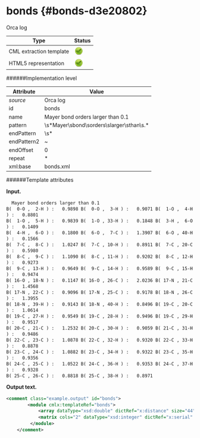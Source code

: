 # bonds {#bonds-d3e20802}

Orca log

| Type                                                                                                                                                | Status                                                                                                                                              |
|----|----|
| CML extraction template                                                                                                                             | ![](/imgs/Total.png)                                                                                                                                |
| HTML5 representation                                                                                                                                | ![](/imgs/Total.png)                                                                                                                                |

######Implementation level

| Attribute                                                                                                                                           | Value                                                                                                                                               |
|----|----|
| *source*                                                                                                                                            | Orca log                                                                                                                                            |
| id                                                                                                                                                  | bonds                                                                                                                                               |
| name                                                                                                                                                | Mayer bond orders larger than 0.1                                                                                                                   |
| pattern                                                                                                                                             | \\s\*Mayer\\sbond\\sorders\\slarger\\sthan\\s.\*                                                                                                    |
| endPattern                                                                                                                                          | \\s\*                                                                                                                                               |
| endPattern2                                                                                                                                         | \~                                                                                                                                                  |
| endOffset                                                                                                                                           | 0                                                                                                                                                   |
| repeat                                                                                                                                              | \*                                                                                                                                                  |
| xml:base                                                                                                                                            | bonds.xml                                                                                                                                           |

######Template attributes

**Input.**

      Mayer bond orders larger than 0.1
    B(  0-O ,  2-H ) :   0.9898 B(  0-O ,  3-H ) :   0.9071 B(  1-O ,  4-H ) :   0.8801 
    B(  1-O ,  5-H ) :   0.9839 B(  1-O , 33-H ) :   0.1848 B(  3-H ,  6-O ) :   0.1409 
    B(  4-H ,  6-O ) :   0.1800 B(  6-O ,  7-C ) :   1.3907 B(  6-O , 40-H ) :   0.1566 
    B(  7-C ,  8-C ) :   1.0247 B(  7-C , 10-H ) :   0.8911 B(  7-C , 20-C ) :   0.5980 
    B(  8-C ,  9-C ) :   1.1090 B(  8-C , 11-H ) :   0.9202 B(  8-C , 12-H ) :   0.9273 
    B(  9-C , 13-H ) :   0.9649 B(  9-C , 14-H ) :   0.9589 B(  9-C , 15-H ) :   0.9474 
    B( 16-O , 18-N ) :   0.1147 B( 16-O , 26-C ) :   2.0236 B( 17-N , 21-C ) :   1.4568 
    B( 17-N , 22-C ) :   0.9096 B( 17-N , 25-C ) :   0.9178 B( 18-N , 26-C ) :   1.3955 
    B( 18-N , 39-H ) :   0.9143 B( 18-N , 40-H ) :   0.8496 B( 19-C , 20-C ) :   1.0614 
    B( 19-C , 27-H ) :   0.9549 B( 19-C , 28-H ) :   0.9496 B( 19-C , 29-H ) :   0.9517 
    B( 20-C , 21-C ) :   1.2532 B( 20-C , 30-H ) :   0.9059 B( 21-C , 31-H ) :   0.9486 
    B( 22-C , 23-C ) :   1.0878 B( 22-C , 32-H ) :   0.9320 B( 22-C , 33-H ) :   0.8878 
    B( 23-C , 24-C ) :   1.0882 B( 23-C , 34-H ) :   0.9322 B( 23-C , 35-H ) :   0.9356 
    B( 24-C , 25-C ) :   1.0522 B( 24-C , 36-H ) :   0.9353 B( 24-C , 37-H ) :   0.9328 
    B( 25-C , 26-C ) :   0.8818 B( 25-C , 38-H ) :   0.8971
        

**Output text.**

```xml
<comment class="example.output" id="bonds">   
        <module cmlx:templateRef="bonds">
            <array dataType="xsd:double" dictRef="x:distance" size="44">0.9898 0.9071 0.8801 0.9839 0.1848 0.1409 0.1800 1.3907 0.1566 1.0247 0.8911 0.5980 1.1090 0.9202 0.9273 0.9649 0.9589 0.9474 0.1147 2.0236 1.4568 0.9096 0.9178 1.3955 0.9143 0.8496 1.0614 0.9549 0.9496 0.9517 1.2532 0.9059 0.9486 1.0878 0.9320 0.8878 1.0882 0.9322 0.9356 1.0522 0.9353 0.9328 0.8818 0.8971</array>
            <matrix cols="2" dataType="xsd:integer" dictRef="x:serial" rows="44">0 2 0 3 1 4 1 5 1 33 3 6 4 6 6 7 6 40 7 8 7 10 7 20 8 9 8 11 8 12 9 13 9 14 9 15 16 18 16 26 17 21 17 22 17 25 18 26 18 39 18 40 19 20 19 27 19 28 19 29 20 21 20 30 21 31 22 23 22 32 22 33 23 24 23 34 23 35 24 25 24 36 24 37 25 26 25 38</matrix>
         </module>
    </comment>
```
